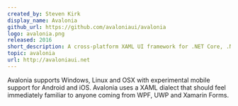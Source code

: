 ```yaml
---
created_by: Steven Kirk
display_name: Avalonia
github_url: https://github.com/avaloniaui/avalonia
logo: avalonia.png
released: 2016
short_description: A cross-platform XAML UI framework for .NET Core, .NET Framework and Mono
topic: avalonia
url: http://avaloniaui.net
---
```

Avalonia supports Windows, Linux and OSX with experimental mobile support for Android and iOS. Avalonia uses a XAML dialect that should feel immediately familiar to anyone coming from WPF, UWP and Xamarin Forms.
